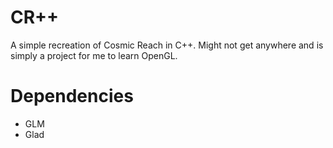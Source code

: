 # CR++
A simple recreation of Cosmic Reach in C++. Might not get anywhere and is simply a project for me to learn OpenGL.

# Dependencies
- GLM
- Glad
